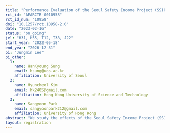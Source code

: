 ```yaml
---
title: "Performance Evaluation of the Seoul Safety Income Project (SSIP)"
rct_id: "AEARCTR-0010958"
rct_id_num: "10958"
doi: "10.1257/rct.10958-2.0"
date: "2023-02-16"
status: "on_going"
jel: "H31, H55, I12, I38, J22"
start_year: "2022-05-18"
end_year: "2026-12-31"
pi: "Jungmin Lee"
pi_other:
  1:
    name: HanKyoung Sung
    email: hsung@uos.ac.kr
    affiliation: University of Seoul
  2:
    name: Hyuncheol Kim
    email: hk2405@gmail.com
    affiliation: Hong Kong University of Science and Technology
  3:
    name: Sangyoon Park
    email: sangyoonpark212@gmail.com
    affiliation: University of Hong Kong
abstract: "We study the effects of the Seoul Safety Income Project (SSIP) on labor market outcomes, household finance, health, education and societal behavior. In collaboration with the Seoul Metropolitan Government (SMG), we conduct a randomized controlled trial in which randomly selected households will receive a monthly income payment for three years. Monthly payments are equivalent to 50% of the difference between the household’s income and 85% of the median income. We will evaluate the impact of SSIP using detailed individual and household level information obtained from surveys and administrative data."
layout: registration
---
```


